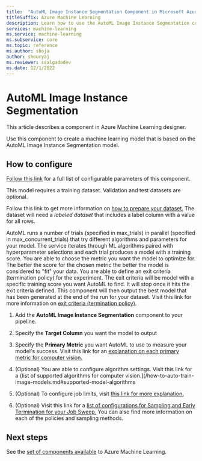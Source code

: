 ```yaml
---
title:  "AutoML Image Instance Segmentation Component in Microsoft Azure Machine Learning Designer"
titleSuffix: Azure Machine Learning
description: Learn how to use the AutoML Image Instance Segmentation component in Azure Machine Learning to create a classifier using ML Table data.
services: machine-learning
ms.service: machine-learning
ms.subservice: core
ms.topic: reference
ms.author: shoja
author: shouryaj
ms.reviewer: ssalgadodev
ms.date: 12/1/2022
---
```


# AutoML Image Instance Segmentation

This article describes a component in Azure Machine Learning designer.

Use this component to create a machine learning model that is based on the AutoML Image Instance Segmentation model.

## How to configure 

[Follow this link](/machine-learning/reference-automl-images-instance-segmentation) for a full list of configurable parameters of this component.

This model requires a training dataset. Validation and test datasets are optional. 

Follow this link to get more information on [how to prepare your dataset.](/how-to-prepare-datasets-for-automl-images) The dataset will need a *labeled dataset* that includes a label column with a value for all rows.

AutoML runs a number of trials (specified in max_trials) in parallel (specified in max_concurrent_trials) that try different algorithms and parameters for your model. The service iterates through ML algorithms paired with hyperparameter selections and each trial produces a model with a training score. You are able to choose the metric you want the model to optimize for. The better the score for the chosen metric the better the model is considered to "fit" your data. You are able to define an exit criteria (termination policy) for the experiment. The exit criteria will be model with a specific training score you want AutoML to find. It will stop once it hits the exit criteria defined. This component will then output the best model that has been generated at the end of the run for your dataset. Visit this link for more information on [exit criteria (termination policy)](/how-to-auto-train-image-models#early-termination-policies).




1.  Add the **AutoML Image Instance Segmentation** component to your pipeline.

1.  Specify the **Target Column** you want the model to output 

1. Specify the **Primary Metric** you want AutoML to use to measure your model's success. Visit this link for an [explanation on each primary metric for computer vision.](/how-to-auto-train-image-models.md#primary-metric)

1. (Optional) You are able to configure algorithm settings. Visit this link for a {list of supported algorithms for computer vision.](/how-to-auto-train-image-models.md#supported-model-algorithms

1. (Optional) To configure job limits, visit [this link for more explanation.](/how-to-auto-train-image-models.md#job-limits)

1. (Optional) Visit this link for a [list of configurations for Sampling and Early Termination for your Job Sweep.](/how-to-auto-train-image-models.md#sampling-methods-for-the-sweep) You can also find more information on each of the policies and sampling methods. 

    

## Next steps

See the [set of components available](/component-reference.md) to Azure Machine Learning. 
